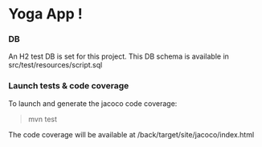 # Yoga App !

### DB 

An H2 test DB is set for this project. This DB schema is available in src/test/resources/script.sql

### Launch tests & code coverage

To launch and generate the jacoco code coverage:
> mvn test

The code coverage will be available at /back/target/site/jacoco/index.html


